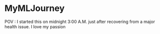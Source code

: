 ﻿# MyMLJourney

POV : I started this on midnight 3:00 A.M. just after recovering from a major health issue. I love my passion
